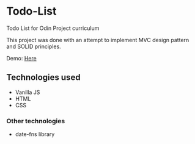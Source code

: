 # Todo-List
Todo List for Odin Project curriculum

This project was done with an attempt to implement MVC design pattern and SOLID principles.

Demo: <a href="https://kv-vel.github.io/Todo-List">Here</a>

<h2>Technologies used</h2>
<ul>
  <li>Vanilla JS</li>
  <li>HTML</li>
  <li>CSS</li>
</ul>

<h3>Other technologies</h3>
<ul>
  <li>date-fns library</li>
</ul>
